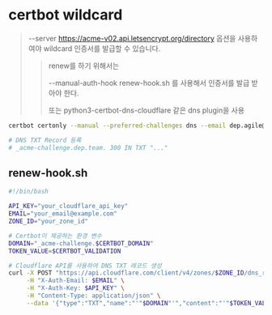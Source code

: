# certbot wildcard

> --server https://acme-v02.api.letsencrypt.org/directory 옵션을 사용하여야 wildcard 인증서를 발급할 수 있습니다.
>
> > renew를 하기 위해서는
> >
> > --manual-auth-hook renew-hook.sh 를 사용해서 인증서를 발급 받아야 한다.
> >
> > 또는 python3-certbot-dns-cloudflare 같은 dns plugin을 사용

```sh
certbot certonly --manual --preferred-challenges dns --email dep.agile@gmail.com --server https://acme-v02.api.letsencrypt.org/directory --agree-tos -d dep.team -d *.dep.team

# DNS TXT Record 등록
# _acme-challenge.dep.team. 300 IN TXT "..."
```

## renew-hook.sh

```sh
#!/bin/bash

API_KEY="your_cloudflare_api_key"
EMAIL="your_email@example.com"
ZONE_ID="your_zone_id"

# Certbot이 제공하는 환경 변수
DOMAIN="_acme-challenge.$CERTBOT_DOMAIN"
TOKEN_VALUE=$CERTBOT_VALIDATION

# Cloudflare API를 사용하여 DNS TXT 레코드 생성
curl -X POST "https://api.cloudflare.com/client/v4/zones/$ZONE_ID/dns_records" \
     -H "X-Auth-Email: $EMAIL" \
     -H "X-Auth-Key: $API_KEY" \
     -H "Content-Type: application/json" \
     --data '{"type":"TXT","name":"'"$DOMAIN"'","content":"'"$TOKEN_VALUE"'","ttl":120}'
```
